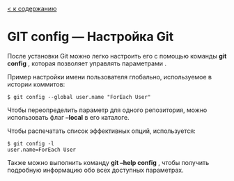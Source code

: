 [< к содержанию](./readme.md)

# GIT config — Настройка Git

После установки Git можно легко настроить его с помощью команды **git config** , которая позволяет управлять параметрами .

Пример настройки имени пользователя глобально, используемое в истории коммитов:

`$ git config --global user.name "ForEach User"`

Чтобы переопределить параметр для одного репозитория, можно использовать флаг **–local** в его каталоге.

Чтобы распечатать список эффективных опций, используется:

`$ git config -l`  
`user.name=ForEach User`

Также можно выполнить команду **git –help config** , чтобы получить подробную информацию обо всех доступных параметрах.